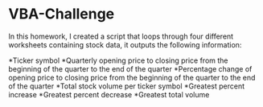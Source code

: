 # VBA-Challenge
In this homework, I created a script that loops through four different worksheets containing stock data, it outputs the following information:

*Ticker symbol
*Quarterly opening price to closing price from the beginning of the quarter to the end of the quarter
*Percentage change of opening price to closing price from the beginning of the quarter to the end of the quarter
*Total stock volume per ticker symbol
*Greatest percent increase
*Greatest percent decrease
*Greatest total volume

